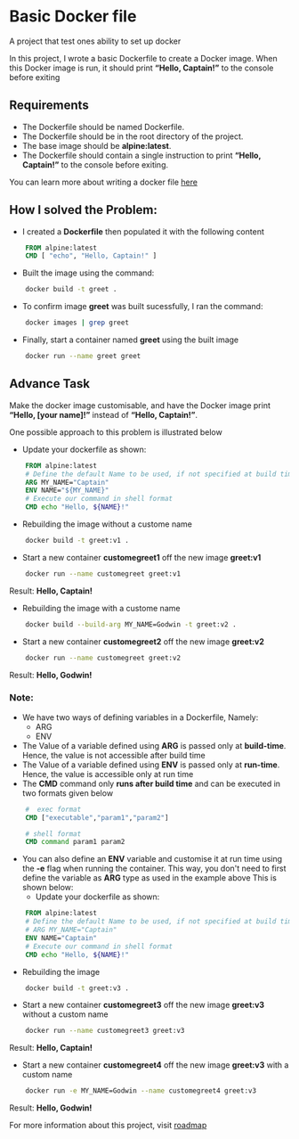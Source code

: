 # Basic Docker file
A project that test ones ability to set up docker

In this project, I wrote a basic Dockerfile to create a Docker image.
When this Docker image is run, it should print **“Hello, Captain!”** to the console before exiting

## Requirements
- The Dockerfile should be named Dockerfile.
- The Dockerfile should be in the root directory of the project.
- The base image should be **alpine:latest**.
- The Dockerfile should contain a single instruction to print **“Hello, Captain!”** to the console before exiting.

You can learn more about writing a docker file [here](https://docs.docker.com/reference/dockerfile/)

## How I solved the Problem:
- I created a **Dockerfile** then populated it with the following content
```dockerfile
    FROM alpine:latest
    CMD [ "echo", "Hello, Captain!" ]
```
- Built the image using the command:
```bash
    docker build -t greet .
```

- To confirm image **greet** was built sucessfully, I ran the command:
```bash
    docker images | grep greet
```

- Finally, start a container named **greet** using the built image
```bash
    docker run --name greet greet
```

## Advance Task
Make the docker image customisable, and have the Docker image print **“Hello, [your name]!”** instead of **“Hello, Captain!”**.

One possible approach to this problem is illustrated below
- Update your dockerfile as shown:
```dockerfile
    FROM alpine:latest
    # Define the default Name to be used, if not specified at build time
    ARG MY_NAME="Captain"
    ENV NAME="${MY_NAME}"
    # Execute our command in shell format
    CMD echo "Hello, ${NAME}!"
```
- Rebuilding the image without a custome name
```bash
    docker build -t greet:v1 .
```
- Start a new container **customegreet1** off the new image **greet:v1**
```bash
    docker run --name customegreet greet:v1
```
Result:
    **Hello, Captain!**
- Rebuilding the image with a custome name
```bash
    docker build --build-arg MY_NAME=Godwin -t greet:v2 .
```
- Start a new container **customegreet2** off the new image **greet:v2**
```bash
    docker run --name customegreet greet:v2
```
Result:
    **Hello, Godwin!**

### Note:
- We have two ways of defining variables in a Dockerfile, Namely:
    - ARG
    - ENV
- The Value of a variable defined using **ARG** is passed only at **build-time**. Hence, the value is not accessible after build time
- The Value of a variable defined using **ENV** is passed only at **run-time**. Hence, the value is accessible only at run time
- The **CMD** command only **runs after build time** and can be executed in two formats given below
```dockerfile
    #  exec format
    CMD ["executable","param1","param2"]
```
```dockerfile
    # shell format
    CMD command param1 param2
```
- You can also define an **ENV** variable and customise it at run time using the **-e** flag when running the container.
  This way, you don't need to first define the variable as **ARG** type as used in the example above
  This is shown below:
  - Update your dockerfile as shown:
```dockerfile
    FROM alpine:latest
    # Define the default Name to be used, if not specified at build time
    # ARG MY_NAME="Captain"
    ENV NAME="Captain"
    # Execute our command in shell format
    CMD echo "Hello, ${NAME}!"
```
- Rebuilding the image 
```bash
    docker build -t greet:v3 .
```
- Start a new container **customegreet3** off the new image **greet:v3** without a custom name
```bash
    docker run --name customegreet3 greet:v3
```
Result:
    **Hello, Captain!**

- Start a new container **customegreet4** off the new image **greet:v3** with a custom name
```bash
    docker run -e MY_NAME=Godwin --name customegreet4 greet:v3
```
Result:
    **Hello, Godwin!**

For more information about this project, visit [roadmap](https://roadmap.sh/projects/basic-dockerfile)

